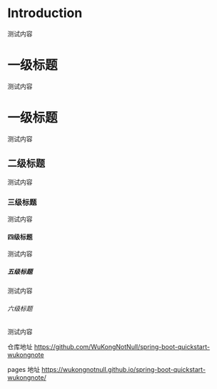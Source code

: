 # Introduction

测试内容

# 一级标题

测试内容

# 一级标题
测试内容

## 二级标题
测试内容

### 三级标题
测试内容

#### 四级标题
测试内容


##### 五级标题
测试内容


###### 六级标题
测试内容

 仓库地址
https://github.com/WuKongNotNull/spring-boot-quickstart-wukongnote

pages 地址
https://wukongnotnull.github.io/spring-boot-quickstart-wukongnote/

